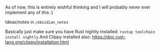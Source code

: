 As of now, this is entirely wishful thinking and I will probably never ever implement any of this :)

Ideas/notes in `/obsidian_notes`

Basically just make sure you have Rust nightly installed: `rustup toolchain install nightly`
And Clippy installed also: https://doc.rust-lang.org/clippy/installation.html
